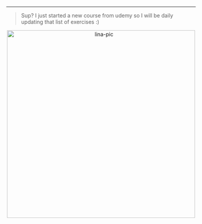 -----------------------------------------------------------------------------------------------------------------------------------------------------------------------------------
>Sup? I just started a new course from udemy so I will be daily updating that list of exercises :)

<div align="center">
    <a href="https://github.com/parreira7/udemypythoncourse">
    <img align="center" alt='lina-pic' height="500", style="border-radius=50px;" src="https://media4.giphy.com/media/Gp0RX31TTh9N0vO0Q8/giphy.gif?cid=790b7611eb5e05679ca395643e976b64487fe5d510d08b00&rid=giphy.gif&ct=g"
</div>
